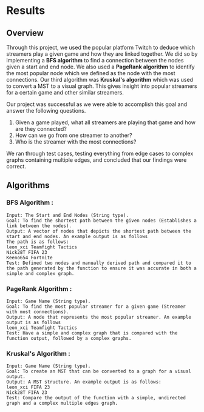 # Results

## Overview 

Through this project, we used the popular platform Twitch to deduce which streamers play a given game and how they are linked together. We did so by implementing a **BFS algorithm** to find a connection between the nodes given a start and end node. We also used a **PageRank algorithm** to identify the most popular node which we defined as the node with the most connections. Our third algorithm was **Kruskal's algorithm** which was used to convert a MST to a visual graph. This gives insight into popular streamers for a certain game and other similar streamers. 

Our project was successful as we were able to accomplish this goal and answer the following questions.      

1) Given a game played, what all streamers are playing that game and how are they connected?      
2) How can we go from one streamer to another?      
3) Who is the streamer with the most connections?     

We ran through test cases, testing everything from edge cases to complex graphs containing multiple edges, and concluded that our findings were correct.

## Algorithms

### BFS Algorithm :    
    Input: The Start and End Nodes (String type).   
    Goal: To find the shortest path between the given nodes (Establishes a link between the nodes).  
    Output: A vector of nodes that depicts the shortest path between the start and end nodes. An example output is as follows
    The path is as follows: 
    leon_xci Teamfight Tactics
    Nick28T FIFA 23
    Keeno654 Fortnite
    Test: Defined two nodes and manually derived path and compared it to the path generated by the function to ensure it was accurate in both a simple and complex graph.

### PageRank Algorithm :    
    Input: Game Name (String type).   
    Goal: To find the most popular streamer for a given game (Streamer with most connections).   
    Output: A node that represents the most popular streamer. An example output is as follows
    leon_xci Teamfight Tactics
    Test: Have a simple and complex graph that is compared with the function output, followed by a complex graphs.


### Kruskal's Algorithm :   
    Input: Game Name (String type).   
    Goal: To create an MST that can be converted to a graph for a visual output.   
    Output: A MST structure. An example output is as follows:
    leon_xci FIFA 23
    Nick28T FIFA 23
    Test: Compare the output of the function with a simple, undirected graph and a complex multiple edges graph.


